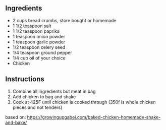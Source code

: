 ## Ingredients
- 2 cups bread crumbs, store bought or homemade
- 1 1/2 teaspoon salt
- 1 1/2 teaspoon paprika
- 1 teaspoon onion powder
- 1 teaspoon garlic powder
- 1/2 teaspoon celery seed
- 1/4 teaspoon ground pepper
- 1/4 cup oil of your choice
- Chicken

## Instructions
1. Combine all ingredients but meat in bag
2. Add chicken to bag and shake
3. Cook at 425F until chicken is cooked through (350f is whole chicken pieces and not tenders)

based on: https://growingupgabel.com/baked-chicken-homemade-shake-and-bake/

